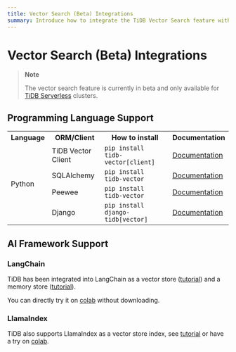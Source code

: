 ```yaml
---
title: Vector Search (Beta) Integrations
summary: Introduce how to integrate the TiDB Vector Search feature with programming languages and AI frameworks.
---
```


# Vector Search (Beta) Integrations

> **Note**
>
> The vector search feature is currently in beta and only available for [TiDB Serverless](/tidb-cloud/select-cluster-tier.md#tidb-serverless) clusters.

## Programming Language Support

<table>
  <tr>
    <th>Language</th>
    <th>ORM/Client</th>
    <th>How to install</th>
    <th>Documentation</th>
  </tr>
  <tr>
    <td rowspan="4">Python</td>
    <td>TiDB Vector Client</td>
    <td><code>pip install tidb-vector[client]</code></td>
    <td><a href="https://github.com/pingcap/tidb-vector-python?tab=readme-ov-file#tidb-vector-client">Documentation</a></td>
  </tr>
  <tr>
    <td>SQLAlchemy</td>
    <td><code>pip install tidb-vector</code></td>
    <td><a href="https://github.com/pingcap/tidb-vector-python?tab=readme-ov-file#sqlalchemy">Documentation</a></td>
  </tr>
  <tr>
    <td>Peewee</td>
    <td><code>pip install tidb-vector</code></td>
    <td><a href="https://github.com/pingcap/tidb-vector-python?tab=readme-ov-file#peewee">Documentation</a></td>
  </tr>
  <tr>
    <td>Django</td>
    <td><code>pip install django-tidb[vector]</code></td>
    <td><a href="https://github.com/pingcap/django-tidb?tab=readme-ov-file#vector-beta">Documentation</a></td>
  </tr>
</table>

## AI Framework Support

### LangChain

TiDB has been integrated into LangChain as a vector store ([tutorial](https://python.langchain.com/v0.2/docs/integrations/vectorstores/tidb_vector/)) and a memory store ([tutorial](https://python.langchain.com/v0.2/docs/integrations/memory/tidb_chat_message_history/)).

You can directly try it on [colab](https://colab.research.google.com/github/langchain-ai/langchain/blob/master/docs/docs/integrations/vectorstores/tidb_vector.ipynb) without downloading.

### LlamaIndex

TiDB also supports LlamaIndex as a vector store index, see [tutorial](https://docs.llamaindex.ai/en/stable/examples/vector_stores/TiDBVector/) or have a try on [colab](https://colab.research.google.com/github/run-llama/llama_index/blob/main/docs/docs/examples/vector_stores/TiDBVector.ipynb).
